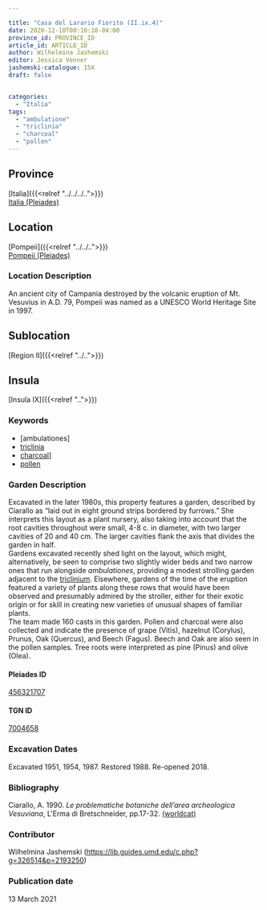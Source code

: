 ```yaml
---

title: "Casa del Larario Fiorito (II.ix.4)"
date: 2020-12-10T00:10:10-04:00
province_id: PROVINCE_ID
article_id: ARTICLE_ID
author: Wilhelmina Jashemski
editor: Jessica Venner
jashemski-catalogue: 15X
draft: false


categories:
  - "Italia"
tags:
  - "ambulatione"
  - "triclinia"
  - "charcoal"
  - "pollen"
---
```


## Province
[Italia]({{<relref "../../../..">}}) \
[Italia (Pleiades)](https://pleiades.stoa.org/places/1052)

## Location
[Pompeii]({{<relref "../../..">}}) \
[Pompeii (Pleiades)](https://pleiades.stoa.org/places/433032)


### Location Description
An ancient city of Campania destroyed by the volcanic eruption of Mt. Vesuvius in A.D. 79, Pompeii was named as a UNESCO World Heritage Site in 1997.

## Sublocation
[Region II]({{<relref "../..">}})
## Insula
[Insula IX]({{<relref "..">}})

### Keywords
 - [ambulationes]
 - [triclinia](http://vocab.getty.edu/page/aat/300142552)
 - [charcoal](http://vocab.getty.edu/page/aat/300012862)]
 - [pollen](http://vocab.getty.edu/page/aat/300213002)


### Garden Description
Excavated in the later 1980s, this property features a garden, described by Ciarallo as “laid out in eight ground strips bordered by furrows.” She interprets this layout as a plant nursery, also taking into account that the root cavities throughout were small, 4-8 c. in diameter, with two larger cavities of 20 and 40 cm.  The larger cavities flank the axis that divides the garden in half.  
Gardens excavated recently shed light on the layout, which might, alternatively, be seen to comprise two slightly wider beds and two narrow ones that run alongside *ambulationes*, providing a modest strolling garden adjacent to the [triclinium](http://vocab.getty.edu/page/aat/300142552). Elsewhere, gardens of the time of the eruption featured a variety of plants along these rows that would have been observed and presumably admired by the stroller, either for their exotic origin or for skill in creating new varieties of unusual shapes of familiar plants.  
The team made 160 casts in this garden. Pollen and charcoal were also collected and indicate the presence of grape (Vitis), hazelnut (Corylus), Prunus, Oak (Quercus), and Beech (Fagus).  Beech and Oak are also seen in the pollen samples. Tree roots were interpreted as pine (Pinus) and olive (Olea).


<!--
### Plans
{{< figure src="../../../images/fig._75,_plan_of_region_ii,_insula_ix.png" alt="Fig. 75, Plan of Region II, insula ix" title="Fig. 75, Plan of Region II, insula ix" >}}

Need Fig. 76

### Images
Need Fig. 77-->


#### Pleiades ID
[456321707](https://pleiades.stoa.org/places/456321707)

#### TGN ID
[7004658](http://vocab.getty.edu/page/tgn/7004658)

###  Excavation Dates
Excavated 1951, 1954, 1987. Restored 1988. Re-opened 2018.


### Bibliography
Ciarallo, A. 1990. *Le problematiche botaniche dell’area archeologica Vesuviana*, L'Erma di Bretschneider, pp.17-32. [(worldcat)](http://www.worldcat.org/oclc/6022166)


### Contributor
Wilhelmina Jashemski (https://lib.guides.umd.edu/c.php?g=326514&p=2193250)

### Publication date
13 March 2021
